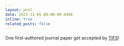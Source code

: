 ```yaml
---
layout: post
date: 2023-12-05 00:00:00-0400
inline: true
related_posts: false
---
```


One first-authored journal paper got accepted by [TIFS](https://ieeexplore.ieee.org/xpl/aboutJournal.jsp?punumber=10206)!
